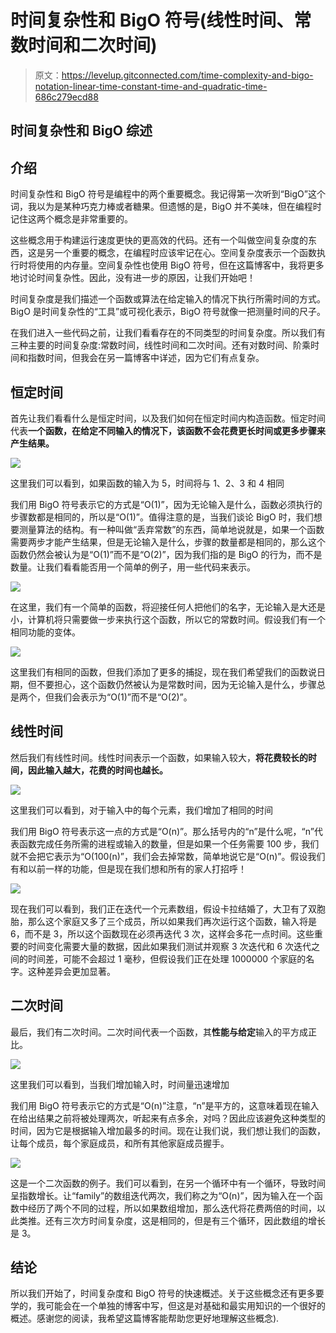 # 时间复杂性和 BigO 符号(线性时间、常数时间和二次时间)

> 原文：<https://levelup.gitconnected.com/time-complexity-and-bigo-notation-linear-time-constant-time-and-quadratic-time-686c279ecd88>

## 时间复杂性和 BigO 综述

## 介绍

时间复杂性和 BigO 符号是编程中的两个重要概念。我记得第一次听到“BigO”这个词，我以为是某种巧克力棒或者糖果。但遗憾的是，BigO 并不美味，但在编程时记住这两个概念是非常重要的。

这些概念用于构建运行速度更快的更高效的代码。还有一个叫做空间复杂度的东西，这是另一个重要的概念，在编程时应该牢记在心。空间复杂度表示一个函数执行时将使用的内存量。空间复杂性也使用 BigO 符号，但在这篇博客中，我将更多地讨论时间复杂性。因此，没有进一步的原因，让我们开始吧！

时间复杂度是我们描述一个函数或算法在给定输入的情况下执行所需时间的方式。BigO 是时间复杂性的“工具”或可视化表示，BigO 符号就像一把测量时间的尺子。

在我们进入一些代码之前，让我们看看存在的不同类型的时间复杂度。所以我们有三种主要的时间复杂度:常数时间，线性时间和二次时间。还有对数时间、阶乘时间和指数时间，但我会在另一篇博客中详述，因为它们有点复杂。

## 恒定时间

首先让我们看看什么是恒定时间，以及我们如何在恒定时间内构造函数。恒定时间代表**一个函数，在给定不同输入的情况下，该函数不会花费更长时间或更多步骤来产生结果。**

![](img/38c5215f36b8901d46cb17ccbc71d664.png)

这里我们可以看到，如果函数的输入为 5，时间将与 1、2、3 和 4 相同

我们用 BigO 符号表示它的方式是“O(1)”，因为无论输入是什么，函数必须执行的步骤数都是相同的，所以是“O(1)”。值得注意的是，当我们谈论 BigO 时，我们想要测量算法的结构。有一种叫做“丢弃常数”的东西，简单地说就是，如果一个函数需要两步才能产生结果，但是无论输入是什么，步骤的数量都是相同的，那么这个函数仍然会被认为是“O(1)”而不是“O(2)”，因为我们指的是 BigO 的行为，而不是数量。让我们看看能否用一个简单的例子，用一些代码来表示。

![](img/abb872e6f8c0e0d6c5a0d6ccdfed4779.png)

在这里，我们有一个简单的函数，将迎接任何人把他们的名字，无论输入是大还是小，计算机将只需要做一步来执行这个函数，所以它的常数时间。假设我们有一个相同功能的变体。

![](img/434069a2c8ba399b31a97433e95774ba.png)

这里我们有相同的函数，但我们添加了更多的捕捉，现在我们希望我们的函数说日期，但不要担心，这个函数仍然被认为是常数时间，因为无论输入是什么，步骤总是两个，但我们会表示为“O(1)”而不是“O(2)”。

## 线性时间

然后我们有线性时间。线性时间表示一个函数，如果输入较大，**将花费较长的时间，因此输入越大，花费的时间也越长。**

![](img/b265e719684427435371771dabb15d45.png)

这里我们可以看到，对于输入中的每个元素，我们增加了相同的时间

我们用 BigO 符号表示这一点的方式是“O(n)”。那么括号内的“n”是什么呢，“n”代表函数完成任务所需的进程或输入的数量，但是如果一个任务需要 100 步，我们就不会把它表示为“O(100(n)”，我们会去掉常数，简单地说它是“O(n)”。假设我们有和以前一样的功能，但是现在我们想和所有的家人打招呼！

![](img/01f29a618900f35d04c9a33895c0bc1c.png)

现在我们可以看到，我们正在迭代一个元素数组，假设卡拉结婚了，大卫有了双胞胎，那么这个家庭又多了三个成员，所以如果我们再次运行这个函数，输入将是 6，而不是 3，所以这个函数现在必须再迭代 3 次，这样会多花一点时间。这些重要的时间变化需要大量的数据，因此如果我们测试并观察 3 次迭代和 6 次迭代之间的时间差，可能不会超过 1 毫秒，但假设我们正在处理 1000000 个家庭的名字。这种差异会更加显著。

## 二次时间

最后，我们有二次时间。二次时间代表一个函数，其**性能与给定**输入的平方成正比。

![](img/06e7baa66f07c260903d7311f590e937.png)

这里我们可以看到，当我们增加输入时，时间量迅速增加

我们用 BigO 符号表示它的方式是“O(n)”注意，“n”是平方的，这意味着现在输入在给出结果之前将被处理两次，听起来有点多余，对吗？因此应该避免这种类型的时间，因为它是根据输入增加最多的时间。现在让我们说，我们想让我们的函数，让每个成员，每个家庭成员，和所有其他家庭成员握手。

![](img/f7d2c9b5f8e120f04db87276d62d66df.png)

这是一个二次函数的例子。我们可以看到，在另一个循环中有一个循环，导致时间呈指数增长。让“family”的数组迭代两次，我们称之为“O(n)”，因为输入在一个函数中经历了两个不同的过程，所以如果数组增加，那么迭代将花费两倍的时间，以此类推。还有三次方时间复杂度，这是相同的，但是有三个循环，因此数组的增长是 3。

## 结论

所以我们开始了，时间复杂度和 BigO 符号的快速概述。关于这些概念还有更多要学的，我可能会在一个单独的博客中写，但这是对基础和最实用知识的一个很好的概述。感谢您的阅读，我希望这篇博客能帮助您更好地理解这些概念).